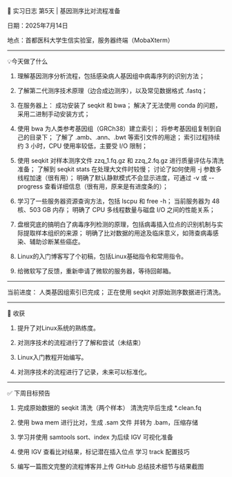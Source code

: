🧬 实习日志 第5天 | 基因测序比对流程准备

 日期：2025年7月14日

 地点：首都医科大学生信实验室，服务器终端（MobaXterm）

---

💡今天做了什么

1. 理解基因测序分析流程，包括感染病人基因组中病毒序列的识别方法；

2. 了解第二代测序技术原理（边合成边测序），以及常见数据格式 .fastq；

3. 在服务器上：
    成功安装了 seqkit 和 bwa；
    解决了无法使用 conda 的问题，采用二进制手动安装方式；

4. 使用 bwa 为人类参考基因组（GRCh38）建立索引；
    将参考基因组复制到自己的目录下；
    了解了 .amb、.ann、.bwt 等索引文件的用途；
    索引过程持续约 3 小时，CPU 使用率较低，主要受 I/O 限制；

5. 使用 seqkit 对样本测序文件 zzq_1.fq.gz 和 zzq_2.fq.gz 进行质量评估与清洗准备；
    了解到 seqkit stats 在处理大文件时较慢；
    讨论了如何使用 -j 参数多线程加速（很有用）；
    明确了默认静默模式不会显示进度，可通过 -v 或 --progress 查看详细信息（很有用，原来是有进度条的）；

6. 学习了一些服务器资源查询方法，包括 lscpu 和 free -h；
    当前服务器为 48 核、503 GB 内存；
    明确了 CPU 多线程数量与磁盘 I/O 之间的性能关系；

7. 盘根究底的搞明白了病毒序列检测的原理，包括病毒插入位点的识别机制与实际提取样本组织的来源；
    明确了比对数据的用途及临床意义，如筛查病毒感染、辅助诊断某些癌症。

8.  Linux的入门博客写了个初稿，包括Linux基础指令和常用指令。

9.  给微软写了反馈，重新申请了微软的服务器，等待回邮箱。

---

当前进度：
人类基因组索引已完成；
正在使用 seqkit 对原始测序数据进行清洗。

---

 🧠 收获

1.  提升了对Linux系统的熟练度。

2.  对测序技术的流程进行了了解和尝试（未结束）

3.  Linux入门教程开始编写。

4.  对测序技术的流程进行了记录，未来可以标准化。

---

✅ 下周目标预告

1.  完成原始数据的 seqkit 清洗（两个样本）	清洗完毕后生成 *.clean.fq

2.  使用 bwa mem 进行比对，生成 .sam 文件	并转为 .bam，压缩存储

3.  学习并使用 samtools sort、index	为后续 IGV 可视化准备

4.  使用 IGV 查看比对结果，标记潜在插入位点	学习 track 配置技巧

5.  编写一篇图文完整的流程博客并上传 GitHub	总结技术细节与结果截图
